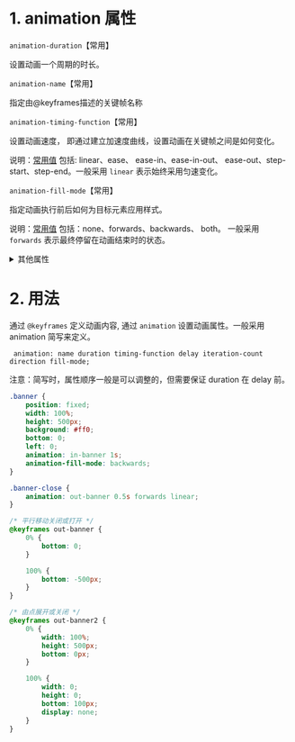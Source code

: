 # 1. animation 属性

`animation-duration`【常用】

设置动画一个周期的时长。

`animation-name`【常用】

指定由@keyframes描述的关键帧名称

`animation-timing-function`【常用】

设置动画速度， 即通过建立加速度曲线，设置动画在关键帧之间是如何变化。

说明：[常用值](https://developer.mozilla.org/zh-CN/docs/conflicting/Web/CSS/easing-function)  包括: linear、ease、 ease-in、ease-in-out、 ease-out、step-start、step-end。一般采用 `linear` 表示始终采用匀速变化。

`animation-fill-mode`【常用】

指定动画执行前后如何为目标元素应用样式。

说明：[常用值](https://developer.mozilla.org/zh-CN/docs/Web/CSS/animation-fill-mode) 包括：none、forwards、backwards、 both。 一般采用 `forwards` 表示最终停留在动画结束时的状态。

<details>
    <summary>其他属性</summary>

`animation-delay`

设置延时，即从元素加载完成之后到动画序列开始执行的这段时间。

`animation-direction`

设置动画在每次运行完后是反向运行还是重新回到开始位置重复运行。

`animation-iteration-count`

设置动画重复次数， 可以指定infinite无限次重复动画

`animation-play-state`

允许暂停和恢复动画。

</details>

# 2. 用法

通过 `@keyframes` 定义动画内容, 通过 `animation` 设置动画属性。一般采用 animation 简写来定义。

```
 animation: name duration timing-function delay iteration-count direction fill-mode;
```

注意：简写时，属性顺序一般是可以调整的，但需要保证 duration 在 delay 前。

```css
.banner {
    position: fixed;
    width: 100%;
    height: 500px;
    background: #ff0;
    bottom: 0;
    left: 0;
    animation: in-banner 1s;
    animation-fill-mode: backwards;
}

.banner-close {
    animation: out-banner 0.5s forwards linear;
}

/* 平行移动关闭或打开 */
@keyframes out-banner {
    0% {
        bottom: 0;
    }

    100% {
        bottom: -500px;
    }
}

/* 由点展开或关闭 */
@keyframes out-banner2 {
    0% {
        width: 100%;
        height: 500px;
        bottom: 0px;
    }

    100% {
        width: 0;
        height: 0;
        bottom: 100px;
        display: none;
    }
}
```
